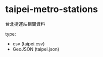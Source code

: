 taipei-metro-stations
=====================

台北捷運站相關資料

type: 
- csv (taipei.csv)
- GeoJSON (taipei.json)
